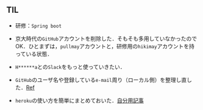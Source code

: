 ## TIL

* 研修：`Spring boot`

* 京大時代の`GitHub`アカウントを削除した．そもそも多用していなかったのでOK．ひとまずは，`pullmay`アカウントと，研修用の`hikimay`アカウントを持っている状態．

* `H******a`との`Slack`をもっと使っていきたい．

* `GitHub`のユーザ名や登録している`e-mail`周り（ローカル側）を整理し直した．[Ref](https://note.nkmk.me/git-config-setting/)

* `heroku`の使い方を簡単にまとめておいた．[自分用記事](https://mirucaaura.hatenablog.com/entry/2020/06/11/095441)